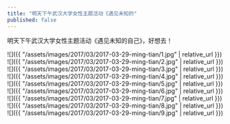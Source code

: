 ```yaml
---
title: "明天下午武汉大学女性主题活动《遇见未知的"
published: false
---
```

明天下午武汉大学女性主题活动《遇见未知的自己》，好想去！



![]({{ "/assets/images/2017/03/2017-03-29-ming-tian/1.jpg" | relative_url }})
![]({{ "/assets/images/2017/03/2017-03-29-ming-tian/2.jpg" | relative_url }})
![]({{ "/assets/images/2017/03/2017-03-29-ming-tian/3.jpg" | relative_url }})
![]({{ "/assets/images/2017/03/2017-03-29-ming-tian/4.jpg" | relative_url }})
![]({{ "/assets/images/2017/03/2017-03-29-ming-tian/5.jpg" | relative_url }})
![]({{ "/assets/images/2017/03/2017-03-29-ming-tian/6.jpg" | relative_url }})
![]({{ "/assets/images/2017/03/2017-03-29-ming-tian/7.jpg" | relative_url }})
![]({{ "/assets/images/2017/03/2017-03-29-ming-tian/8.jpg" | relative_url }})
![]({{ "/assets/images/2017/03/2017-03-29-ming-tian/9.jpg" | relative_url }})

